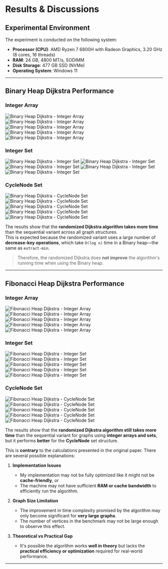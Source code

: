 # Results & Discussions

## Experimental Environment

The experiment is conducted on the following system:

- **Processor (CPU)**: AMD Ryzen 7 6800H with Radeon Graphics, 3.20 GHz (8 cores, 16 threads)
- **RAM**: 24 GB, 4800 MT/s, SODIMM
- **Disk Storage**: 477 GB SSD (NVMe)
- **Operating System**: Windows 11

---

## Binary Heap Dijkstra Performance

### Integer Array
![Binary Heap Dijkstra - Integer Array](results/Binary_Integer_Array_1.jpg)
![Binary Heap Dijkstra - Integer Array](results/Binary_Integer_Array_3.jpg)
![Binary Heap Dijkstra - Integer Array](results/Binary_Integer_Array_5.jpg)
![Binary Heap Dijkstra - Integer Array](results/Binary_Integer_Array_7.jpg)
![Binary Heap Dijkstra - Integer Array](results/Binary_Integer_Array_9.jpg)

### Integer Set
![Binary Heap Dijkstra - Integer Set](results/Binary_Integer_Set_1.jpg)
![Binary Heap Dijkstra - Integer Set](results/Binary_Integer_Set_3.jpg)
![Binary Heap Dijkstra - Integer Set](results/Binary_Integer_Set_5.jpg)
![Binary Heap Dijkstra - Integer Set](results/Binary_Integer_Set_7.jpg)
![Binary Heap Dijkstra - Integer Set](results/Binary_Integer_Set_9.jpg)


### CycleNode Set
![Binary Heap Dijkstra - CycleNode Set](results/Binary_Cycle_1.jpg)
![Binary Heap Dijkstra - CycleNode Set](results/Binary_Cycle_3.jpg)
![Binary Heap Dijkstra - CycleNode Set](results/Binary_Cycle_5.jpg)
![Binary Heap Dijkstra - CycleNode Set](results/Binary_Cycle_7.jpg)
![Binary Heap Dijkstra - CycleNode Set](results/Binary_Cycle_9.jpg)

The results show that the **randomized Dijkstra algorithm takes more time** than the sequential variant across all graph structures.  
This is expected because the randomized variant uses a large number of **decrease-key operations**, which take `O(log n)` time in a Binary heap—the same as `extract-min`.

> Therefore, the randomized Dijkstra does **not improve** the algorithm's running time when using the Binary heap.

---

## Fibonacci Heap Dijkstra Performance

### Integer Array
![Fibonacci Heap Dijkstra - Integer Array](results/Fibonacci_Integer_Array_1.jpg)
![Fibonacci Heap Dijkstra - Integer Array](results/Fibonacci_Integer_Array_3.jpg)
![Fibonacci Heap Dijkstra - Integer Array](results/Fibonacci_Integer_Array_5.jpg)
![Fibonacci Heap Dijkstra - Integer Array](results/Fibonacci_Integer_Array_7.jpg)
![Fibonacci Heap Dijkstra - Integer Array](results/Fibonacci_Integer_Array_9.jpg)

### Integer Set
![Fibonacci Heap Dijkstra - Integer Set](results/Fibonacci_Integer_Set_1.jpg)
![Fibonacci Heap Dijkstra - Integer Set](results/Fibonacci_Integer_Set_3.jpg)
![Fibonacci Heap Dijkstra - Integer Set](results/Fibonacci_Integer_Set_5.jpg)
![Fibonacci Heap Dijkstra - Integer Set](results/Fibonacci_Integer_Set_7.jpg)
![Fibonacci Heap Dijkstra - Integer Set](results/Fibonacci_Integer_Set_9.jpg)


### CycleNode Set
![Fibonacci Heap Dijkstra - CycleNode Set](results/Fibonacci_Cycle_1.jpg)
![Fibonacci Heap Dijkstra - CycleNode Set](results/Fibonacci_Cycle_3.jpg)
![Fibonacci Heap Dijkstra - CycleNode Set](results/Fibonacci_Cycle_5.jpg)
![Fibonacci Heap Dijkstra - CycleNode Set](results/Fibonacci_Cycle_7.jpg)
![Fibonacci Heap Dijkstra - CycleNode Set](results/Fibonacci_Cycle_9.jpg)


The results show that the **randomized Dijkstra algorithm still takes more time** than the sequential variant for graphs using **integer arrays and sets**, but it performs **better** for the **CycleNode** set structure.

This is **contrary** to the calculations presented in the original paper. There are several possible explanations:

1. **Implementation Issues**
    - My implementation may not be fully optimized like it might not be **cache-friendly**, or
    - The machine may not have sufficient **RAM or cache bandwidth** to efficiently run the algorithm.

2. **Graph Size Limitation**
    - The improvement in time complexity promised by the algorithm may only become significant for **very large graphs**.
    - The number of vertices in the benchmark may not be large enough to observe this effect.

3. **Theoretical vs Practical Gap**
    - It's possible the algorithm works **well in theory** but lacks the **practical efficiency or optimization** required for real-world performance.

---

